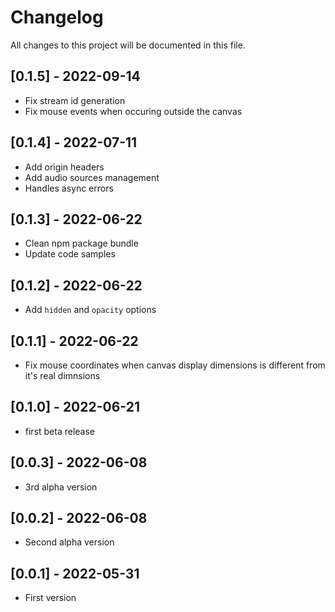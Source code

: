 # Changelog
All changes to this project will be documented in this file.
## [0.1.5] - 2022-09-14
- Fix stream id generation
- Fix mouse events when occuring outside the canvas

## [0.1.4] - 2022-07-11
- Add origin headers
- Add audio sources management
- Handles async errors

## [0.1.3] - 2022-06-22
- Clean npm package bundle
- Update code samples

## [0.1.2] - 2022-06-22
- Add `hidden` and `opacity` options
  
## [0.1.1] - 2022-06-22
- Fix mouse coordinates when canvas display dimensions is different from it's real dimnsions

## [0.1.0] - 2022-06-21
- first beta release

## [0.0.3] - 2022-06-08
- 3rd alpha version


## [0.0.2] - 2022-06-08
- Second alpha version


## [0.0.1] - 2022-05-31
- First version

